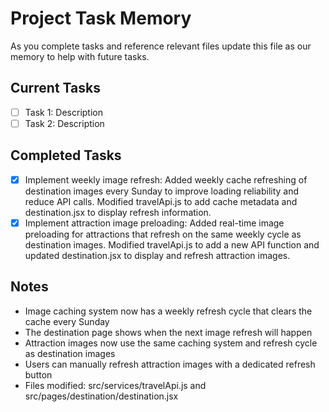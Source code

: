 # Project Task Memory
As you complete tasks and reference relevant files update this file as our memory to help with future tasks.

## Current Tasks
- [ ] Task 1: Description
- [ ] Task 2: Description

## Completed Tasks
- [x] Implement weekly image refresh: Added weekly cache refreshing of destination images every Sunday to improve loading reliability and reduce API calls. Modified travelApi.js to add cache metadata and destination.jsx to display refresh information.
- [x] Implement attraction image preloading: Added real-time image preloading for attractions that refresh on the same weekly cycle as destination images. Modified travelApi.js to add a new API function and updated destination.jsx to display and refresh attraction images.

## Notes
- Image caching system now has a weekly refresh cycle that clears the cache every Sunday
- The destination page shows when the next image refresh will happen
- Attraction images now use the same caching system and refresh cycle as destination images
- Users can manually refresh attraction images with a dedicated refresh button
- Files modified: src/services/travelApi.js and src/pages/destination/destination.jsx